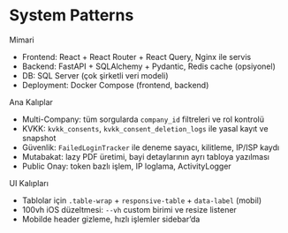 # System Patterns

Mimari
- Frontend: React + React Router + React Query, Nginx ile servis
- Backend: FastAPI + SQLAlchemy + Pydantic, Redis cache (opsiyonel)
- DB: SQL Server (çok şirketli veri modeli)
- Deployment: Docker Compose (frontend, backend)

Ana Kalıplar
- Multi-Company: tüm sorgularda `company_id` filtreleri ve rol kontrolü
- KVKK: `kvkk_consents`, `kvkk_consent_deletion_logs` ile yasal kayıt ve snapshot
- Güvenlik: `FailedLoginTracker` ile deneme sayacı, kilitleme, IP/ISP kaydı
- Mutabakat: lazy PDF üretimi, bayi detaylarının ayrı tabloya yazılması
- Public Onay: token bazlı işlem, IP loglama, ActivityLogger

UI Kalıpları
- Tablolar için `.table-wrap` + `responsive-table` + `data-label` (mobil)
- 100vh iOS düzeltmesi: `--vh` custom birimi ve resize listener
- Mobilde header gizleme, hızlı işlemler sidebar’da
